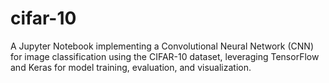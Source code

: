 # cifar-10
A Jupyter Notebook implementing a Convolutional Neural Network (CNN) for image classification using the CIFAR-10 dataset, leveraging TensorFlow and Keras for model training, evaluation, and visualization.
